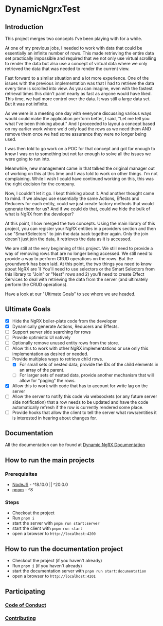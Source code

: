 # DynamicNgrxTest

## Introduction

This project merges two concepts I've been playing with for a while.

At one of my previous jobs, I needed to work with data that could be essentially an infinite number of rows. This made retrieving the entire data set practically impossible and required that we not only use virtual scrolling to render the data but also use a concept of virtual data where we only retrieved the data that was needed to render the current view.

Fast forward to a similar situation and a lot more experience. One of the issues with the previous implementation was that I had to retrieve the data every time is scrolled into view. As you can imagine, even with the fastest retrieval times this didn't paint nearly as fast as anyone would have liked. This time, we had more control over the data. It was still a large data set. But it was not infinite.

As we were in a meeting one day with everyone discussing various ways would could make the application perform better, I said, "Let me tell you what I've been thinking about." And I proceeded to layout a concept based on my earlier work where we'd only load the rows as we need them AND remove them once we had some assurance they were no longer being used.

I was then told to go work on a POC for that concept and got far enough to know I was on to something but not far enough to solve all the issues we were going to run into.

Meanwhile, new management came in that talked the original manager out of working on this at this time and I was told to work on other things. I'm not complaining. While I wish I could have continued working on this, this was the right decision for the company.

Now, I couldn't let it go. I kept thinking about it. And another thought came to mind. If we always use essentially the same Actions, Effects and Reducers for each entity, could we just create factory methods that would generate them for us? And if we could do that, could we hide the bulk of what is NgRX from the developer?

At this point, I how merged the two concepts. Using the main library of this project, you can register your NgRX entities in a providers section and then use "SmartSelectors" to join the data back together again. Only the join doesn't just join the data, it retrieves the data as it is accessed.

We are still at the very beginning of this project. We still need to provide a way of removing rows that are no longer being accessed. We still need to provide a way to perform CRUD operations on the rows. But the groundwork has been laid. At this point, the two things you need to know about NgRX are 1) You'll need to use selectors or the Smart Selectors from this library to "Join" or "Nest" rows and 2) you'll need to create Effect Services to deal with retrieving the data from the server (and ultimately perform the CRUD operations).

Have a look at our "Ultimate Goals" to see where we are headed.

## Ultimate Goals

- [x] Hide the NgRX boiler-plate code from the developer
- [x] Dynamically generate Actions, Reducers and Effects.
- [ ] Support server side searching for rows
- [ ] Provide optimistic UI natively
- [ ] Optionally remove unused entity rows from the store.
- [ ] Allow this to work with other NgRX implementations or use only this implementation as desired or needed.
- [ ] Provide multiples ways to retrieve child rows.
  - [x] For small sets of nested data, provide the IDs of the child elements in an array of the parent.
  - [ ] For larger sets of nested data, provide another mechanism that will allow for "paging" the rows.
- [x] Allow this to work with code that has to account for write lag on the server
- [ ] Allow the server to notify this code via websockets (or any future server side notification) that a row needs to be updated and have the code automatically refresh if the row is currently rendered some place.
- [ ] Provide hooks that allow the client to tell the server what rows/entities it is interested in hearing about changes for.

## Documentation

All the documentation can be found at [Dynamic NgRX Documentation](https://davembush.github.io/dynamic-ngrx-test/)

## How to run the main projects

### Prerequisites

- [NodeJS](https://nodejs.org/en/) - ^18.10.0 || ^20.0.0
- [pnpm](https://pnpm.io/) - ^8

### Steps

- Checkout the project
- Run `pnpm i`
- start the server with `pnpm run start:server`
- start the client with `pnpm run start`
- open a browser to `http://localhost:4200`

## How to run the documentation project

- Checkout the project (if you haven't already)
- Run `pnpm i` (if you haven't already)
- start the documentation server with `pnpm run start:documentation`
- open a browser to `http://localhost:4201`

## Participating

### [Code of Conduct](https://github.com/DaveMBush/dynamic-ngrx-test/blob/main/CODE_OF_CONDUCT.md)

### [Contributing](https://github.com/DaveMBush/dynamic-ngrx-test/blob/main/CONTRIBUTING.md)
